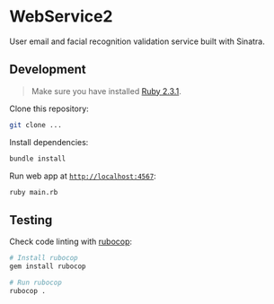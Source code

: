 # WebService2

User email and facial recognition validation service built with Sinatra.

## Development

> Make sure you have installed [Ruby 2.3.1](https://www.ruby-lang.org/es/downloads/).

Clone this repository:

```sh
git clone ...
```

Install dependencies:

```sh
bundle install
```

Run web app at [`http://localhost:4567`](http://localhost:4567):

```sh
ruby main.rb
```

## Testing

Check code linting with [rubocop](https://github.com/bbatsov/rubocop):

```sh
# Install rubocop
gem install rubocop

# Run rubocop
rubocop .
```
